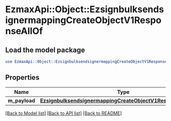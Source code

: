 # EzmaxApi::Object::EzsignbulksendsignermappingCreateObjectV1ResponseAllOf

## Load the model package
```perl
use EzmaxApi::Object::EzsignbulksendsignermappingCreateObjectV1ResponseAllOf;
```

## Properties
Name | Type | Description | Notes
------------ | ------------- | ------------- | -------------
**m_payload** | [**EzsignbulksendsignermappingCreateObjectV1ResponseMPayload**](EzsignbulksendsignermappingCreateObjectV1ResponseMPayload.md) |  | 

[[Back to Model list]](../README.md#documentation-for-models) [[Back to API list]](../README.md#documentation-for-api-endpoints) [[Back to README]](../README.md)


